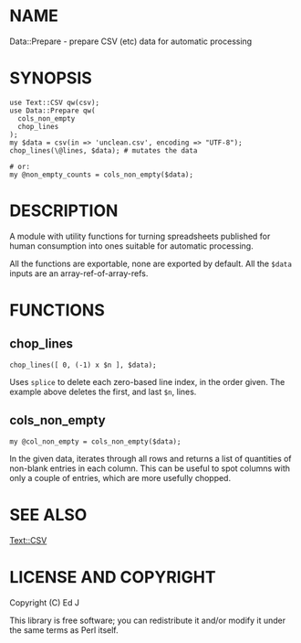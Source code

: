 # NAME

Data::Prepare - prepare CSV (etc) data for automatic processing

# SYNOPSIS

    use Text::CSV qw(csv);
    use Data::Prepare qw(
      cols_non_empty
      chop_lines
    );
    my $data = csv(in => 'unclean.csv', encoding => "UTF-8");
    chop_lines(\@lines, $data); # mutates the data

    # or:
    my @non_empty_counts = cols_non_empty($data);

# DESCRIPTION

A module with utility functions for turning spreadsheets published for
human consumption into ones suitable for automatic processing.

All the functions are exportable, none are exported by default.
All the `$data` inputs are an array-ref-of-array-refs.

# FUNCTIONS

## chop\_lines

    chop_lines([ 0, (-1) x $n ], $data);

Uses `splice` to delete each zero-based line index, in the order
given. The example above deletes the first, and last `$n`, lines.

## cols\_non\_empty

    my @col_non_empty = cols_non_empty($data);

In the given data, iterates through all rows and returns a list of
quantities of non-blank entries in each column. This can be useful to spot
columns with only a couple of entries, which are more usefully chopped.

# SEE ALSO

[Text::CSV](https://metacpan.org/pod/Text%3A%3ACSV)

# LICENSE AND COPYRIGHT

Copyright (C) Ed J

This library is free software; you can redistribute it and/or modify
it under the same terms as Perl itself.
